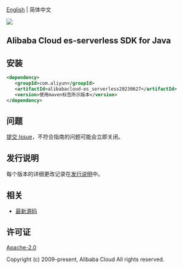 [English](README.md) | 简体中文

![](https://aliyunsdk-pages.alicdn.com/icons/AlibabaCloud.svg)

## Alibaba Cloud es-serverless SDK for Java

## 安装

```xml
<dependency>
   <groupId>com.aliyun</groupId>
   <artifactId>alibabacloud-es_serverless20230627</artifactId>
   <version>使用maven标签所示版本</version>
</dependency>
```

## 问题

[提交 Issue](https://github.com/aliyun/alibabacloud-java-async-sdk/issues/new)，不符合指南的问题可能会立即关闭。

## 发行说明

每个版本的详细更改记录在[发行说明](./ChangeLog.txt)中。

## 相关

- [最新源码](https://github.com/aliyun/alibabacloud-async-java-sdk/)

## 许可证

[Apache-2.0](http://www.apache.org/licenses/LICENSE-2.0)

Copyright (c) 2009-present, Alibaba Cloud All rights reserved.

